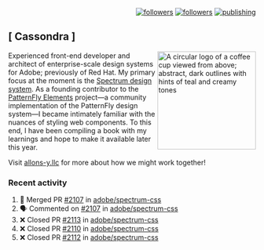 <p align="right"><a rel="me" href="https://front-end.social/@castastrophe">
    <img alt="followers" title="Follow me on Mastodon" src="https://img.shields.io/mastodon/follow/109297102751309835?domain=https%3A%2F%2Ffront-end.social&label=Follow&logo=mastodon&logoColor=white&style=for-the-badge&labelColor=008080&color=006969"/></a>
  <a href="https://codepen.io/castastrophe/">
    <img alt="followers" title="Follow me on CodePen" src="https://img.shields.io/badge/16-1?color=640464&labelColor=7c007c&style=for-the-badge&logo=codepen&label=Follow"/></a>
<a href="https://castastrophe.medium.com/">
    <img alt="publishing" title="View articles on Medium" src="https://img.shields.io/badge/107-1?color=666&labelColor=444&label=subscribe&logo=medium&logoColor=white&style=for-the-badge"/></a>
</p>

## [&nbsp;Cassondra&nbsp;]

<img align="right" src="https://github-production-user-asset-6210df.s3.amazonaws.com/1840295/253016758-ba468774-1cd3-42c2-8f43-947b5eeb5edf.png" height="200" alt="A circular logo of a coffee cup viewed from above; abstract, dark outlines with hints of teal and creamy tones">

Experienced front-end developer and architect of enterprise-scale design systems for Adobe; previously of Red Hat. My primary focus at the moment is the [Spectrum design system](https://github.com/adobe/spectrum-css). As a founding contributor to the [PatternFly&nbsp;Elements](https://github.com/patternfly/patternfly-elements) project&mdash;a community implementation of the PatternFly design system&mdash;I became intimately familiar with the nuances of styling web components. To this end, I have been compiling a book with my learnings and hope to make it available later this year.

Visit [allons-y.llc](http://allons-y.llc/) for more about how we might work together!

### Recent activity

<!--START_SECTION:activity-->
1. 🎉 Merged PR [#2107](https://github.com/adobe/spectrum-css/pull/2107) in [adobe/spectrum-css](https://github.com/adobe/spectrum-css)
2. 🗣 Commented on [#2107](https://github.com/adobe/spectrum-css/pull/2107#issuecomment-1686353063) in [adobe/spectrum-css](https://github.com/adobe/spectrum-css)
3. ❌ Closed PR [#2113](https://github.com/adobe/spectrum-css/pull/2113) in [adobe/spectrum-css](https://github.com/adobe/spectrum-css)
4. ❌ Closed PR [#2110](https://github.com/adobe/spectrum-css/pull/2110) in [adobe/spectrum-css](https://github.com/adobe/spectrum-css)
5. ❌ Closed PR [#2112](https://github.com/adobe/spectrum-css/pull/2112) in [adobe/spectrum-css](https://github.com/adobe/spectrum-css)
<!--END_SECTION:activity-->

